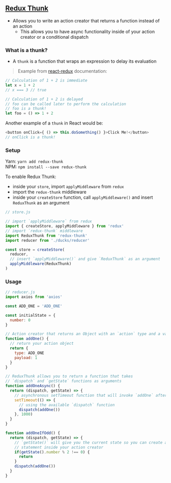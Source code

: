 ## [Redux Thunk](https://github.com/gaearon/redux-thunk)

- Allows you to write an action creator that returns a function instead of an action
  - This allows you to have async functionality inside of your action creator or a conditional dispatch

### What is a thunk?
- A `thunk` is a function that wraps an expression to delay its evaluation
> Example from [react-redux](https://github.com/gaearon/redux-thunk) documentation:
```js
// Calculation of 1 + 2 is immediate
let x = 1 + 2 
// x === 3 // true

// Calculation of 1 + 2 is delayed
// foo can be called later to perform the calculation
// foo is a thunk!
let foo = () => 1 + 2
```

Another example of a `thunk` in React would be:
```js
<button onClick={ () => this.doSomething() }>Click Me!</button>
// onClick is a thunk!
```
### Setup
Yarn: `yarn add redux-thunk`  
NPM: `npm install --save redux-thunk`

To enable Redux Thunk:

- inside your `store`, import `applyMiddleware` from `redux`
- import the `redux-thunk` middleware
- inside your `createStore` function, call `applyMiddleware()` and insert `ReduxThunk` as an argument
```js
// store.js

// import `applyMiddleware` from redux
import { createStore, applyMiddleware } from 'redux'
// import `redux-thunk` middleware
import ReduxThunk from 'redux-thunk'
import reducer from './ducks/reducer'

const store = createStore(
  reducer, 
  // insert `applyMiddleware()` and give `ReduxThunk` as an argument
  applyMiddleware(ReduxThunk)
)
```

### Usage

```js
// reducer.js
import axios from 'axios'

const ADD_ONE = 'ADD_ONE'

const initialState = {
  number: 0
}

// Action creator that returns an Object with an `action` type and a value of 1
function addOne() {
  // return your action object
  return {
    type: ADD_ONE
    payload: 1
  }
}

// ReduxThunk allows you to return a function that takes 
// `dispatch` and `getState` functions as arguments
function addOneAsync() {
  return (dispatch, getState) => {
    // asynchronous setTimeout function that will invoke `addOne` after 1 second 
    setTimeout(() => {
      // using the available `dispatch` function
      dispatch(addOne())
    }, 1000)
  }
}

function addOneIfOdd() {
  return (dispatch, getState) => {
    // `getState()` will give you the current state so you can create a conditional
    // statement inside your action creator
    if(getState().number % 2 !== 0) {
      return
    }
    dispatch(addOne())
  }
}
```